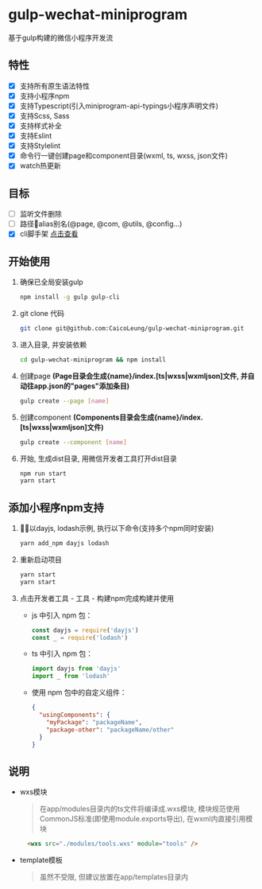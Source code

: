 # gulp-wechat-miniprogram

基于gulp构建的微信小程序开发流

## 特性

- [x] 支持所有原生语法特性
- [x] 支持小程序npm
- [x] 支持Typescript(引入miniprogram-api-typings小程序声明文件)
- [x] 支持Scss, Sass
- [x] 支持样式补全
- [x] 支持Eslint
- [x] 支持Stylelint
- [x] 命令行一键创建page和component目录(wxml, ts, wxss, json文件)
- [x] watch热更新

## 目标

- [ ] 监听文件删除
- [ ] 路径alias别名(@page, @com, @utils, @config...)
- [x] cli脚手架 [点击查看](https://github.com/CaicoLeung/miniprogram-cli)

## 开始使用

1. 确保已全局安装gulp

    ```bash
    npm install -g gulp gulp-cli
    ```

2. git clone 代码

    ```bash
    git clone git@github.com:CaicoLeung/gulp-wechat-miniprogram.git
    ```

3. 进入目录, 并安装依赖

    ```bash
    cd gulp-wechat-miniprogram && npm install
    ```

4. 创建page **(Page目录会生成{name}/index.[ts|wxss|wxmljson]文件, 并自动往app.json的"pages"添加条目)**

    ```bash
    gulp create --page [name]
    ```

5. 创建component **(Components目录会生成{name}/index.[ts|wxss|wxmljson]文件)**

    ```bash
    gulp create --component [name]
    ```

6. 开始, 生成dist目录, 用微信开发者工具打开dist目录

    ```bash
    npm run start
    yarn start
    ```

## 添加小程序npm支持

1. 以dayjs, lodash示例, 执行以下命令(支持多个npm同时安装)

    ```bash
    yarn add_npm dayjs lodash
    ```

2. 重新启动项目

    ```bash
    yarn start
    yarn start
    ```

3. 点击开发者工具 - 工具 - 构建npm完成构建并使用

    - js 中引入 npm 包：

      ```javascript
      const dayjs = require('dayjs')
      const _ = require('lodash')
      ```

    - ts 中引入 npm 包：

      ```typescript
      import dayjs from 'dayjs'
      import _ from 'lodash'
      ```

    - 使用 npm 包中的自定义组件：

      ```json
      {
        "usingComponents": {
          "myPackage": "packageName",
          "package-other": "packageName/other"
        }
      }
      ```

## 说明

- wxs模块
  > 在app/modules目录内的ts文件将编译成.wxs模块, 模块规范使用CommonJS标准(即使用module.exports导出), 在wxml内直接引用模块

  ```html
    <wxs src="./modules/tools.wxs" module="tools" />
  ```

- template模板
  > 虽然不受限, 但建议放置在app/templates目录内
